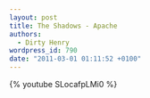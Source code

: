 ```yaml
---
layout: post
title: The Shadows - Apache
authors:
  - Dirty Henry
wordpress_id: 790
date: "2011-03-01 01:11:52 +0100"
---
```


{% youtube SLocafpLMi0 %}
